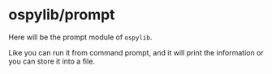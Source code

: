 # ospylib/prompt
Here will be the prompt module of `ospylib`.

Like you can run it from command prompt, and it will print the information or you can store it into a file.